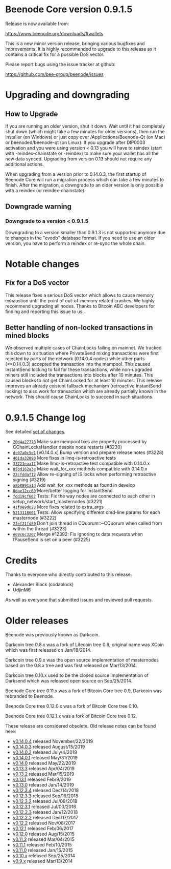 Beenode Core version 0.9.1.5
==========================

Release is now available from:

  <https://www.beenode.org/downloads/#wallets>

This is a new minor version release, bringing various bugfixes and improvements.
It is highly recommended to upgrade to this release as it contains a critical
fix for a possible DoS vector.

Please report bugs using the issue tracker at github:

  <https://github.com/bee-group/beenode/issues>


Upgrading and downgrading
=========================

How to Upgrade
--------------

If you are running an older version, shut it down. Wait until it has completely
shut down (which might take a few minutes for older versions), then run the
installer (on Windows) or just copy over /Applications/Beenode-Qt (on Mac) or
beenoded/beenode-qt (on Linux). If you upgrade after DIP0003 activation and you were
using version < 0.13 you will have to reindex (start with -reindex-chainstate
or -reindex) to make sure your wallet has all the new data synced. Upgrading from
version 0.13 should not require any additional actions.

When upgrading from a version prior to 0.14.0.3, the
first startup of Beenode Core will run a migration process which can take a few minutes
to finish. After the migration, a downgrade to an older version is only possible with
a reindex (or reindex-chainstate).

Downgrade warning
-----------------

### Downgrade to a version < 0.9.1.5

Downgrading to a version smaller than 0.9.1.3 is not supported anymore due to changes
in the "evodb" database format. If you need to use an older version, you have to perform
a reindex or re-sync the whole chain.

Notable changes
===============

Fix for a DoS vector
--------------------

This release fixes a serious DoS vector which allows to cause memory exhaustion until the point of
out-of-memory related crashes. We highly recommend upgrading all nodes. Thanks to Bitcoin ABC
developers for finding and reporting this issue to us.

Better handling of non-locked transactions in mined blocks
----------------------------------------------------------

We observed multiple cases of ChainLocks failing on mainnet. We tracked this down to a situation where
PrivateSend mixing transactions were first rejected by parts of the network (0.14.0.4 nodes) while other parts
(<=0.14.0.3) accepted the transaction into the mempool. This caused InstantSend locking to fail for these
transactions, while non-upgraded miners still included the transactions into blocks after 10 minutes.
This caused blocks to not get ChainLocked for at least 10 minutes. This release improves an already existent
fallback mechanism (retroactive InstantSend locking) to also work for transaction which are already partially
known in the network. This should cause ChainLocks to succeed in such situations.

0.9.1.5 Change log
===================

See detailed [set of changes](https://github.com/bee-group/beenode/compare/v0.14.0.4...beenodepay:v0.14.0.5).

- [`20d4a27778`](https://github.com/bee-group/beenode/commit/dc07a0c5e1) Make sure mempool txes are properly processed by CChainLocksHandler despite node restarts (#3230)
- [`dc07a0c5e1`](https://github.com/bee-group/beenode/commit/dc07a0c5e1) [v0.14.0.x] Bump version and prepare release notes (#3228)
- [`401da32090`](https://github.com/bee-group/beenode/commit/401da32090) More fixes in llmq-is-retroactive tests
- [`33721eaa11`](https://github.com/bee-group/beenode/commit/33721eaa11) Make llmq-is-retroactive test compatible with 0.14.0.x
- [`85bd162a3e`](https://github.com/bee-group/beenode/commit/85bd162a3e) Make wait_for_xxx methods compatible with 0.14.0.x
- [`22cfddaf12`](https://github.com/bee-group/beenode/commit/22cfddaf12) Allow re-signing of IS locks when performing retroactive signing (#3219)
- [`a8b8891a1d`](https://github.com/bee-group/beenode/commit/a8b8891a1d) Add wait_for_xxx methods as found in develop
- [`8dae12cc60`](https://github.com/bee-group/beenode/commit/8dae12cc60) More/better logging for InstantSend
- [`fdd19cf667`](https://github.com/bee-group/beenode/commit/fdd19cf667) Tests: Fix the way nodes are connected to each other in setup_network/start_masternodes (#3221)
- [`41f0e9d028`](https://github.com/bee-group/beenode/commit/41f0e9d028) More fixes related to extra_args
- [`5213118601`](https://github.com/bee-group/beenode/commit/5213118601) Tests: Allow specifying different cmd-line params for each masternode (#3222)
- [`2fef21fd80`](https://github.com/bee-group/beenode/commit/2fef21fd80) Don't join thread in CQuorum::~CQuorum when called from within the thread (#3223)
- [`e69c6c3207`](https://github.com/bee-group/beenode/commit/e69c6c3207) Merge #12392: Fix ignoring tx data requests when fPauseSend is set on a peer (#3225)

Credits
=======

Thanks to everyone who directly contributed to this release:

- Alexander Block (codablock)
- UdjinM6

As well as everyone that submitted issues and reviewed pull requests.

Older releases
==============

Beenode was previously known as Darkcoin.

Darkcoin tree 0.8.x was a fork of Litecoin tree 0.8, original name was XCoin
which was first released on Jan/18/2014.

Darkcoin tree 0.9.x was the open source implementation of masternodes based on
the 0.8.x tree and was first released on Mar/13/2014.

Darkcoin tree 0.10.x used to be the closed source implementation of Darksend
which was released open source on Sep/25/2014.

Beenode Core tree 0.11.x was a fork of Bitcoin Core tree 0.9,
Darkcoin was rebranded to Beenode.

Beenode Core tree 0.12.0.x was a fork of Bitcoin Core tree 0.10.

Beenode Core tree 0.12.1.x was a fork of Bitcoin Core tree 0.12.

These release are considered obsolete. Old release notes can be found here:

- [v0.14.0.4](https://github.com/bee-group/beenode/blob/master/doc/release-notes/beenode/release-notes-0.14.0.4.md) released November/22/2019
- [v0.14.0.3](https://github.com/bee-group/beenode/blob/master/doc/release-notes/beenode/release-notes-0.14.0.3.md) released August/15/2019
- [v0.14.0.2](https://github.com/bee-group/beenode/blob/master/doc/release-notes/beenode/release-notes-0.14.0.2.md) released July/4/2019
- [v0.14.0.1](https://github.com/bee-group/beenode/blob/master/doc/release-notes/beenode/release-notes-0.14.0.1.md) released May/31/2019
- [v0.14.0](https://github.com/bee-group/beenode/blob/master/doc/release-notes/beenode/release-notes-0.14.0.md) released May/22/2019
- [v0.13.3](https://github.com/bee-group/beenode/blob/master/doc/release-notes/beenode/release-notes-0.13.3.md) released Apr/04/2019
- [v0.13.2](https://github.com/bee-group/beenode/blob/master/doc/release-notes/beenode/release-notes-0.13.2.md) released Mar/15/2019
- [v0.13.1](https://github.com/bee-group/beenode/blob/master/doc/release-notes/beenode/release-notes-0.13.1.md) released Feb/9/2019
- [v0.13.0](https://github.com/bee-group/beenode/blob/master/doc/release-notes/beenode/release-notes-0.13.0.md) released Jan/14/2019
- [v0.12.3.4](https://github.com/bee-group/beenode/blob/master/doc/release-notes/beenode/release-notes-0.12.3.4.md) released Dec/14/2018
- [v0.12.3.3](https://github.com/bee-group/beenode/blob/master/doc/release-notes/beenode/release-notes-0.12.3.3.md) released Sep/19/2018
- [v0.12.3.2](https://github.com/bee-group/beenode/blob/master/doc/release-notes/beenode/release-notes-0.12.3.2.md) released Jul/09/2018
- [v0.12.3.1](https://github.com/bee-group/beenode/blob/master/doc/release-notes/beenode/release-notes-0.12.3.1.md) released Jul/03/2018
- [v0.12.2.3](https://github.com/bee-group/beenode/blob/master/doc/release-notes/beenode/release-notes-0.12.2.3.md) released Jan/12/2018
- [v0.12.2.2](https://github.com/bee-group/beenode/blob/master/doc/release-notes/beenode/release-notes-0.12.2.2.md) released Dec/17/2017
- [v0.12.2](https://github.com/bee-group/beenode/blob/master/doc/release-notes/beenode/release-notes-0.12.2.md) released Nov/08/2017
- [v0.12.1](https://github.com/bee-group/beenode/blob/master/doc/release-notes/beenode/release-notes-0.12.1.md) released Feb/06/2017
- [v0.12.0](https://github.com/bee-group/beenode/blob/master/doc/release-notes/beenode/release-notes-0.12.0.md) released Aug/15/2015
- [v0.11.2](https://github.com/bee-group/beenode/blob/master/doc/release-notes/beenode/release-notes-0.11.2.md) released Mar/04/2015
- [v0.11.1](https://github.com/bee-group/beenode/blob/master/doc/release-notes/beenode/release-notes-0.11.1.md) released Feb/10/2015
- [v0.11.0](https://github.com/bee-group/beenode/blob/master/doc/release-notes/beenode/release-notes-0.11.0.md) released Jan/15/2015
- [v0.10.x](https://github.com/bee-group/beenode/blob/master/doc/release-notes/beenode/release-notes-0.10.0.md) released Sep/25/2014
- [v0.9.x](https://github.com/bee-group/beenode/blob/master/doc/release-notes/beenode/release-notes-0.9.0.md) released Mar/13/2014

